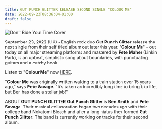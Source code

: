 ```yaml
---
title: GUT PUNCH GLITTER RELEASE SECOND SINGLE "COLOUR ME"
date: 2022-09-23T08:36:04+01:00
draft: false
---
```


![Don't Bide Your Time Cover](colour-me-cover.png)

September 23, 2022 (UK) - English rock duo **Gut Punch Glitter** release the next single from their self titled album out later this year. "**Colour Me**" - out today on all major streaming platforms and mastered by **Pete Maher** (Linkin Park), is an upbeat, simplistic song about boundaries, with punctuating guitars and a catchy hook..

Listen to "**Colour Me**" now [HERE](https://distrokid.com/hyperfollow/gutpunchglitter/colour-me).

"**Colour Me** was originally written walking to a train station over 15 years ago," says **Pete Savage**. "It's taken an incredibly long time to bring it to life, but Ben has done a stellar job!"

ABOUT **GUT PUNCH GLITTER**
**Gut Punch Glitter** is **Ben Smith** and **Pete Savage**. Their musical collaboration began two decades ago with their college band Nokatomi Bleach and after a long hiatus they formed **Gut Punch Glitter**. The band is currently working on tracks for their second album.